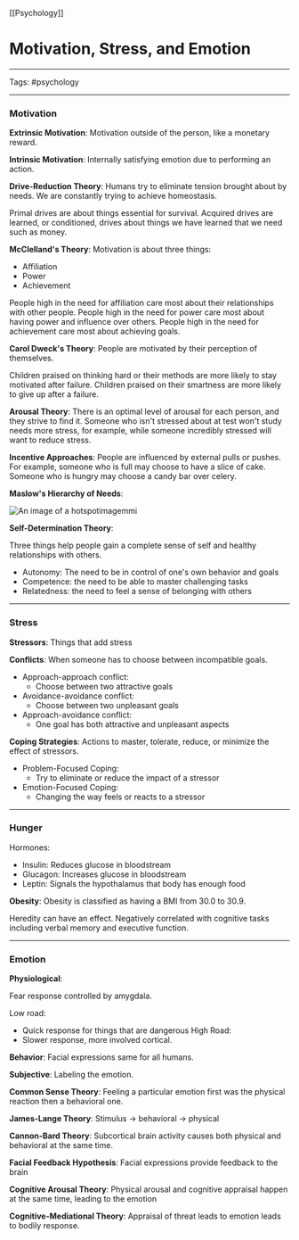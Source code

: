 [[Psychology]]

# Motivation, Stress, and Emotion

---

Tags: #psychology 

---

### Motivation

**Extrinsic Motivation**: Motivation outside of the person, like a monetary reward.

**Intrinsic Motivation**: Internally satisfying emotion due to performing an action.

**Drive-Reduction Theory**:
Humans try to eliminate tension brought about by needs.
We are constantly trying to achieve homeostasis. 

Primal drives are about things essential for survival.
Acquired drives are learned, or conditioned, drives about things we have learned that we need such as money.

**McClelland's Theory**:
Motivation is about three things:
- Affiliation
- Power
- Achievement

People high in the need for affiliation care most about their relationships with other people.
People high in the need for power care most about having power and influence over others.
People high in the need for achievement care most about achieving goals. 

**Carol Dweck's Theory**:
People are motivated by their perception of themselves.

Children praised on thinking hard or their methods are more likely to stay motivated after failure.
Children praised on their smartness are more likely to give up after a failure. 

**Arousal Theory**:
There is an optimal level of arousal for each person, and they strive to find it.
Someone who isn't stressed about at test won't study needs more stress, for example, while someone incredibly stressed will want to reduce stress. 

**Incentive Approaches**:
People are influenced by external pulls or pushes.
For example, someone who is full may choose to have a slice of cake.
Someone who is hungry may choose a candy bar over celery. 

**Maslow's Hierarchy of Needs**:

![An image of a hotspotimagemmi](https://cite-media.pearson.com/content/assets/mmi/data/persistent/institutes/65/assets/thumbnails/thumb_3949262_1614136887540.png)

**Self-Determination Theory**:

Three things help people gain a complete sense of self and healthy relationships with others.
- Autonomy: The need to be in control of one's own behavior and goals
- Competence: the need to be able to master challenging tasks
- Relatedness: the need to feel a sense of belonging with others

---

### Stress

**Stressors**:
Things that add stress

**Conflicts**:
When someone has to choose between incompatible goals.
- Approach-approach conflict:
	- Choose between two attractive goals
- Avoidance-avoidance conflict:
	- Choose between two unpleasant goals
- Approach-avoidance conflict:
	- One goal has both attractive and unpleasant aspects

**Coping Strategies**:
Actions to master, tolerate, reduce, or minimize the effect of stressors.
- Problem-Focused Coping:
	- Try to eliminate or reduce the impact of a stressor
- Emotion-Focused Coping:
	- Changing the way feels or reacts to a stressor

---

### Hunger

Hormones:
- Insulin: Reduces glucose in bloodstream
- Glucagon: Increases glucose in bloodstream
- Leptin: Signals the hypothalamus that body has enough food

**Obesity**:
Obesity is classified as having a BMI from 30.0 to 30.9.

Heredity can have an effect. 
Negatively correlated with cognitive tasks including verbal memory and executive function. 

---

### Emotion

**Physiological**:

Fear response controlled by amygdala.

Low road:
- Quick response for things that are dangerous
High Road:
- Slower response, more involved cortical.

**Behavior**:
Facial expressions same for all humans. 

**Subjective**:
Labeling the emotion.

**Common Sense Theory**:
Feeling a particular emotion first was the physical reaction then a behavioral one. 

**James-Lange Theory**:
Stimulus -> behavioral -> physical

**Cannon-Bard Theory**:
Subcortical brain activity causes both physical and behavioral at the same time.

**Facial Feedback Hypothesis**:
Facial expressions provide feedback to the brain

**Cognitive Arousal Theory**:
Physical arousal and cognitive appraisal happen at the same time, leading to the emotion

**Cognitive-Mediational Theory**:
Appraisal of threat leads to emotion leads to bodily response. 

